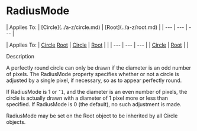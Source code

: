 




<h1 class="heading"><span class="name">RadiusMode</span></h1>
| Applies To: | [Circle](../a-z/circle.md) | [Root](../a-z/root.md) |
| --- | --- | ---  |

| Applies To: | [Circle](../a-z/circle.md) [Root](../a-z/root.md) | [Circle](../a-z/circle.md) | [Root](../a-z/root.md) |  |
| --- | --- | ---  |
| [Circle](../a-z/circle.md) | [Root](../a-z/root.md) |  |


Description


A perfectly round circle can only be drawn if the diameter is an odd number of pixels. The RadiusMode property specifies whether or not a circle is adjusted by a single pixel, if necessary, so as to appear perfectly round.


If RadiusMode is 1 or `¯1`, and the diameter is an even number of pixels, the circle is actually drawn with a diameter of 1 pixel more or less than specified. If RadiusMode is 0 (the default), no such adjustment is made.


RadiusMode may be set on the Root object to be inherited by all Circle objects.



